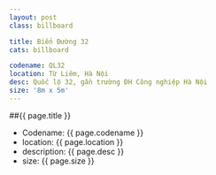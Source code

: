 ```yaml
---
layout: post
class: billboard

title: Biển Đường 32
cats: billboard

codename: QL32
location: Từ Liêm, Hà Nội
desc: Quốc lộ 32, gần trường ĐH Công nghiệp Hà Nội
size: '8m x 5m'
---
```


##{{ page.title }}
- Codename: {{ page.codename }}
- location: {{ page.location }}
- description: {{ page.desc }}
- size: {{ page.size }}